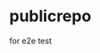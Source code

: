 # publicrepo
for e2e test
















































































































































































































































































































































































































































































































































































































































































































































































































































































































































































































































































































































































































































































































































































































































































































































































































































































































































































































































































































































































































































































































































































































































































































































































































































































































































































































































































































































































































































































































































































































































































































































































































































































































































































































































